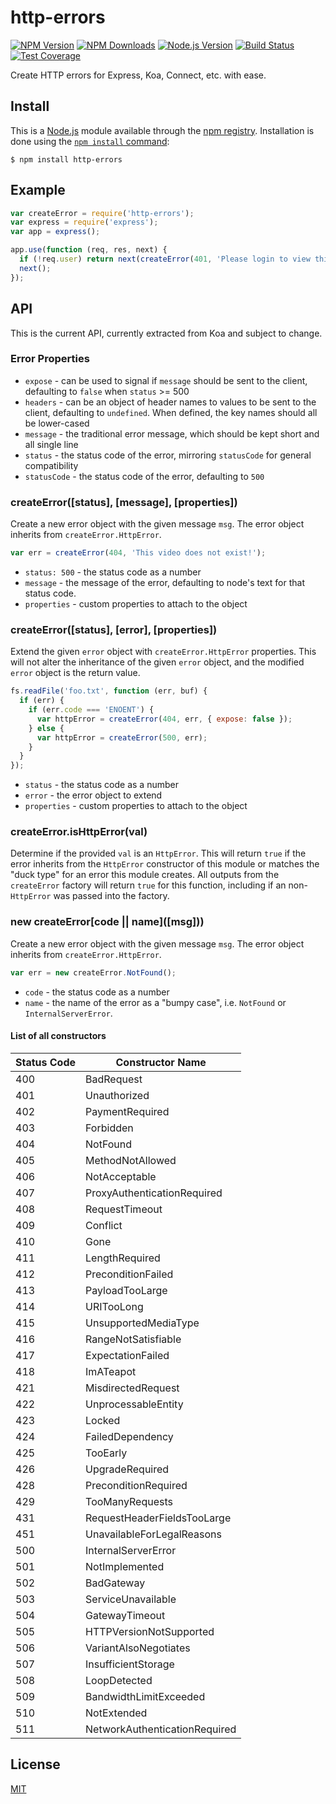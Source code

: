# http-errors

[![NPM Version][npm-version-image]][npm-url]
[![NPM Downloads][npm-downloads-image]][node-url]
[![Node.js Version][node-image]][node-url]
[![Build Status][ci-image]][ci-url]
[![Test Coverage][coveralls-image]][coveralls-url]

Create HTTP errors for Express, Koa, Connect, etc. with ease.

## Install

This is a [Node.js](https://nodejs.org/en/) module available through the
[npm registry](https://www.npmjs.com/). Installation is done using the
[`npm install` command](https://docs.npmjs.com/getting-started/installing-npm-packages-locally):

```console
$ npm install http-errors
```

## Example

```js
var createError = require('http-errors');
var express = require('express');
var app = express();

app.use(function (req, res, next) {
  if (!req.user) return next(createError(401, 'Please login to view this page.'));
  next();
});
```

## API

This is the current API, currently extracted from Koa and subject to change.

### Error Properties

- `expose` - can be used to signal if `message` should be sent to the client,
  defaulting to `false` when `status` >= 500
- `headers` - can be an object of header names to values to be sent to the
  client, defaulting to `undefined`. When defined, the key names should all
  be lower-cased
- `message` - the traditional error message, which should be kept short and all
  single line
- `status` - the status code of the error, mirroring `statusCode` for general
  compatibility
- `statusCode` - the status code of the error, defaulting to `500`

### createError([status], [message], [properties])

Create a new error object with the given message `msg`.
The error object inherits from `createError.HttpError`.

```js
var err = createError(404, 'This video does not exist!');
```

- `status: 500` - the status code as a number
- `message` - the message of the error, defaulting to node's text for that status code.
- `properties` - custom properties to attach to the object

### createError([status], [error], [properties])

Extend the given `error` object with `createError.HttpError`
properties. This will not alter the inheritance of the given
`error` object, and the modified `error` object is the
return value.

<!-- eslint-disable no-redeclare -->

```js
fs.readFile('foo.txt', function (err, buf) {
  if (err) {
    if (err.code === 'ENOENT') {
      var httpError = createError(404, err, { expose: false });
    } else {
      var httpError = createError(500, err);
    }
  }
});
```

- `status` - the status code as a number
- `error` - the error object to extend
- `properties` - custom properties to attach to the object

### createError.isHttpError(val)

Determine if the provided `val` is an `HttpError`. This will return `true`
if the error inherits from the `HttpError` constructor of this module or
matches the "duck type" for an error this module creates. All outputs from
the `createError` factory will return `true` for this function, including
if an non-`HttpError` was passed into the factory.

### new createError\[code || name\](\[msg]\))

Create a new error object with the given message `msg`.
The error object inherits from `createError.HttpError`.

```js
var err = new createError.NotFound();
```

- `code` - the status code as a number
- `name` - the name of the error as a "bumpy case", i.e. `NotFound` or `InternalServerError`.

#### List of all constructors

| Status Code | Constructor Name              |
| ----------- | ----------------------------- |
| 400         | BadRequest                    |
| 401         | Unauthorized                  |
| 402         | PaymentRequired               |
| 403         | Forbidden                     |
| 404         | NotFound                      |
| 405         | MethodNotAllowed              |
| 406         | NotAcceptable                 |
| 407         | ProxyAuthenticationRequired   |
| 408         | RequestTimeout                |
| 409         | Conflict                      |
| 410         | Gone                          |
| 411         | LengthRequired                |
| 412         | PreconditionFailed            |
| 413         | PayloadTooLarge               |
| 414         | URITooLong                    |
| 415         | UnsupportedMediaType          |
| 416         | RangeNotSatisfiable           |
| 417         | ExpectationFailed             |
| 418         | ImATeapot                     |
| 421         | MisdirectedRequest            |
| 422         | UnprocessableEntity           |
| 423         | Locked                        |
| 424         | FailedDependency              |
| 425         | TooEarly                      |
| 426         | UpgradeRequired               |
| 428         | PreconditionRequired          |
| 429         | TooManyRequests               |
| 431         | RequestHeaderFieldsTooLarge   |
| 451         | UnavailableForLegalReasons    |
| 500         | InternalServerError           |
| 501         | NotImplemented                |
| 502         | BadGateway                    |
| 503         | ServiceUnavailable            |
| 504         | GatewayTimeout                |
| 505         | HTTPVersionNotSupported       |
| 506         | VariantAlsoNegotiates         |
| 507         | InsufficientStorage           |
| 508         | LoopDetected                  |
| 509         | BandwidthLimitExceeded        |
| 510         | NotExtended                   |
| 511         | NetworkAuthenticationRequired |

## License

[MIT](LICENSE)

[ci-image]: https://badgen.net/github/checks/jshttp/http-errors/master?label=ci
[ci-url]: https://github.com/jshttp/http-errors/actions?query=workflow%3Aci
[coveralls-image]: https://badgen.net/coveralls/c/github/jshttp/http-errors/master
[coveralls-url]: https://coveralls.io/r/jshttp/http-errors?branch=master
[node-image]: https://badgen.net/npm/node/http-errors
[node-url]: https://nodejs.org/en/download
[npm-downloads-image]: https://badgen.net/npm/dm/http-errors
[npm-url]: https://npmjs.org/package/http-errors
[npm-version-image]: https://badgen.net/npm/v/http-errors
[travis-image]: https://badgen.net/travis/jshttp/http-errors/master
[travis-url]: https://travis-ci.org/jshttp/http-errors
